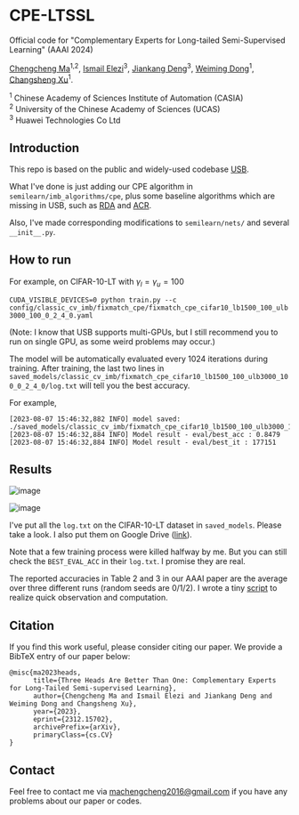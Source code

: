 # CPE-LTSSL
Official code for "Complementary Experts for Long-tailed Semi-Supervised Learning" (AAAI 2024)

[Chengcheng Ma](https://scholar.google.com/citations?user=-Zir-A8AAAAJ&hl=en)<sup>1,2</sup>, [Ismail Elezi](https://dvl.in.tum.de/team/elezi/)<sup>3</sup>, [Jiankang Deng](https://jiankangdeng.github.io/)<sup>3</sup>, [Weiming Dong](https://scholar.google.com/citations?user=WKGx4k8AAAAJ&hl=zh-CN)<sup>1</sup>, [Changsheng Xu](https://scholar.google.com.sg/citations?user=hI9NRDkAAAAJ&hl=zh-CN)<sup>1</sup>.

<sup>1</sup> Chinese Academy of Sciences Institute of Automation (CASIA)  
<sup>2</sup> University of the Chinese Academy of Sciences (UCAS)  
<sup>3</sup> Huawei Technologies Co Ltd  

## Introduction
This repo is based on the public and widely-used codebase [USB](https://github.com/microsoft/Semi-supervised-learning).

What I've done is just adding our CPE algorithm in `semilearn/imb_algorithms/cpe`, plus some baseline algorithms which are missing in USB, such as [RDA](https://github.com/NJUyued/RDA4RobustSSL) and [ACR](https://github.com/Gank0078/ACR).

Also, I've made corresponding modifications to `semilearn/nets/` and several `__init__.py`.

## How to run
For example, on CIFAR-10-LT with $\gamma_l=\gamma_u=100$

`
CUDA_VISIBLE_DEVICES=0 python train.py --c config/classic_cv_imb/fixmatch_cpe/fixmatch_cpe_cifar10_lb1500_100_ulb3000_100_0_2_4_0.yaml
`

(Note: I know that USB supports multi-GPUs, but I still recommend you to run on single GPU, as some weird problems may occur.)

The model will be automatically evaluated every 1024 iterations during training. After training, the last two lines in `saved_models/classic_cv_imb/fixmatch_cpe_cifar10_lb1500_100_ulb3000_100_0_2_4_0/log.txt` will tell you the best accuracy. 

For example,
```
[2023-08-07 15:46:32,882 INFO] model saved: ./saved_models/classic_cv_imb/fixmatch_cpe_cifar10_lb1500_100_ulb3000_100_0_2_4_0/latest_model.pth
[2023-08-07 15:46:32,884 INFO] Model result - eval/best_acc : 0.8479
[2023-08-07 15:46:32,884 INFO] Model result - eval/best_it : 177151
```

## Results
![image](https://github.com/machengcheng2016/CPE-LTSSL/assets/22851860/efce09a9-a951-447a-87c5-75136a7a59b7)

![image](https://github.com/machengcheng2016/CPE-LTSSL/assets/22851860/225b0e9e-cbb2-45b3-a2d7-a2e23ff554ea)


I've put all the `log.txt` on the CIFAR-10-LT dataset in `saved_models`. Please take a look. I also put them on Google Drive ([link](https://drive.google.com/drive/folders/1J2npoQqSkenMUiKHtlhWKJmSOn0K0Hib?usp=sharing)).

Note that a few training process were killed halfway by me. But you can still check the `BEST_EVAL_ACC` in their `log.txt`. I promise they are real.

The reported accuracies in Table 2 and 3 in our AAAI paper are the average over three different runs (random seeds are 0/1/2). I wrote a tiny [script](https://github.com/machengcheng2016/CPE-LTSSL/blob/main/saved_models/classic_cv_imb/compute_mean_std.py) to realize quick observation and computation.


## Citation
If you find this work useful, please consider citing our paper. We provide a BibTeX entry of our paper below:
```
@misc{ma2023heads,
      title={Three Heads Are Better Than One: Complementary Experts for Long-Tailed Semi-supervised Learning}, 
      author={Chengcheng Ma and Ismail Elezi and Jiankang Deng and Weiming Dong and Changsheng Xu},
      year={2023},
      eprint={2312.15702},
      archivePrefix={arXiv},
      primaryClass={cs.CV}
}
```

## Contact
Feel free to contact me via machengcheng2016@gmail.com if you have any problems about our paper or codes.
